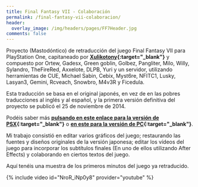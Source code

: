 ```yaml
---
title: Final Fantasy VII - Colaboración
permalink: /final-fantasy-vii-colaboracion/
header:
  overlay_image: /img/headers/pages/FF7Header.jpg
comments: false
---
```

Proyecto (Mastodóntico) de retraducción del juego Final Fantasy VII para PlayStation One, 
capitaneado por **[Xulikotony](http://traduccionesxt.blogspot.com.es/){:target="_blank"}** y compuesto por 
Ortew, Gadesx, Green goblin, Golbez, Pangliter, Milo, Willy, Sylandro, TheFireRed, Axxelote, 
DLPB, Yuri y un servidor, utilizando herramientas de CUE, Michael Sabin, Cebix, Myst6re, NFITC1, 
Lusky, Lasyan3, Gemini, Rcveach, Snowbro, M4v3R y Ficedula.

Esta traducción se basa en el original japonés, en vez de en las pobres traducciones al inglés y 
al español, y la primera versión definitiva del proyecto se publicó el 25 de noviembre de 2014.

Podéis saber más **[pulsando en este enlace para la versión de PSX](http://traduccionesxt.blogspot.com.es/2015/12/actualizacion-20-de-la-retraduccion.html){:target="_blank"}** o 
**[en este para la versión de PC](http://traduccionesxt.blogspot.com.es/2016/02/retraduccion-ff7-version-pc-98-2012-y.html){:target="_blank"}**.

Mi trabajo consistió en editar varios gráficos del juego; restaurando las fuentes y diseños originales 
de la versión japonesa; editar los vídeos del juego para incorporar los subtítulos finales (En uno de ellos 
utilizando After Effects) y colaborando en ciertos textos del juego.

Aquí tenéis una muestra de los primeros minutos del juego ya retraducido.

{% include video id="NroR_iNp0y8" provider="youtube" %}
